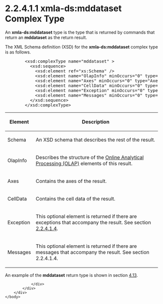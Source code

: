 <html dir="LTR" xmlns:mshelp="http://msdn.microsoft.com/mshelp" xmlns:ddue="http://ddue.schemas.microsoft.com/authoring/2003/5" xmlns:xlink="http://www.w3.org/1999/xlink" xmlns:tool="http://www.microsoft.com/tooltip">
    <head>
        <meta http-equiv="Content-Type" content="text/html; CHARSET=utf-8"></meta>
        <meta name="save" content="history"></meta>
        <title>2.2.4.1.1 xmla-ds:mddataset Complex Type</title>
        <xml>
            <mshelp:toctitle title="2.2.4.1.1 xmla-ds:mddataset Complex Type"></mshelp:toctitle>
            <mshelp:rltitle title="[MS-SSAS]: xmla-ds:mddataset Complex Type"></mshelp:rltitle>
            <mshelp:keyword index="A" term="62402f88-5083-4e48-beaf-5edfbacc9106"></mshelp:keyword>
            <mshelp:attr name="DCSext.ContentType" value="open specification"></mshelp:attr>
            <mshelp:attr name="AssetID" value="62402f88-5083-4e48-beaf-5edfbacc9106"></mshelp:attr>
            <mshelp:attr name="TopicType" value="kbRef"></mshelp:attr>
            <mshelp:attr name="DCSext.Title" value="[MS-SSAS]: xmla-ds:mddataset Complex Type" />
        </xml>
    </head>
    <body>
        <div id="header">
            <h1 class="heading">2.2.4.1.1 xmla-ds:mddataset Complex Type</h1>
        </div>
        <div id="mainSection">
            <div id="mainBody">
                <div id="allHistory" class="saveHistory"></div>
                <div id="sectionSection0" class="section" name="collapseableSection">
                    

<p>An <b>xmla-ds:mddataset</b> type is the type that is
returned by commands that return an <b>mddataset</b> as the return result.</p>

<p>The XML Schema definition (XSD) for the <b>xmla-ds:mddataset</b>
complex type is as follows.</p>

<dl>
<dd>
<div><pre>   &lt;xsd:complexType name=&quot;mddataset&quot; &gt;
     &lt;xsd:sequence&gt;
       &lt;xsd:element ref=&quot;xs:Schema&quot; /&gt;
       &lt;xsd:element name=&quot;OlapInfo&quot; minOccurs=&quot;0&quot; type=&quot;OlapInfo&quot; /&gt;
       &lt;xsd:element name=&quot;Axes&quot; minOccurs=&quot;0&quot; type=&quot;Axes&quot; /&gt;
       &lt;xsd:element name=&quot;CellData&quot; minOccurs=&quot;0&quot; type=&quot;CellData&quot; /&gt;
       &lt;xsd:element name=&quot;Exception&quot; minOccurs=&quot;0&quot; type=&quot;Exception&quot; /&gt;
       &lt;xsd:element name=&quot;Messages&quot; minOccurs=&quot;0&quot; type=&quot;Messages&quot; /&gt;
     &lt;/xsd:sequence&gt;
   &lt;/xsd:complexType&gt;
</pre></div>
</dd></dl>

<table>
 <thead>
  <tr>
   <th>
   <p>Element</p>
   </th>
   <th>
   <p>Description</p>
   </th>
  </tr>
 </thead>
 <tr>
  <td>
  <p>Schema</p>
  </td>
  <td>
  <p>An XSD schema that describes the rest of the result.</p>
  </td>
 </tr>
 <tr>
  <td>
  <p>OlapInfo</p>
  </td>
  <td>
  <p>Describes the structure of the <a href="8676f5ce-62d4-4244-a326-634bfed4aba4.md#gt_055c223a-52f1-4d41-b95b-d7c60eaa388f">Online Analytical Processing
  (OLAP)</a> elements of this result.</p>
  </td>
 </tr>
 <tr>
  <td>
  <p>Axes</p>
  </td>
  <td>
  <p>Contains the axes of the result.</p>
  </td>
 </tr>
 <tr>
  <td>
  <p>CellData</p>
  </td>
  <td>
  <p>Contains the cell data of the result.</p>
  </td>
 </tr>
 <tr>
  <td>
  <p>Exception</p>
  </td>
  <td>
  <p>This optional element is returned if there are
  exceptions that accompany the result. See section <a href="0f9ccf3d-05d7-4b43-97c3-a3037b1ec2f1.md">2.2.4.1.4</a>.</p>
  </td>
 </tr>
 <tr>
  <td>
  <p>Messages</p>
  </td>
  <td>
  <p>This optional element is returned if there are
  messages that accompany the result. See section 2.2.4.1.4.</p>
  </td>
 </tr>
</table>

<p>An example of the <b>mddataset</b> return type is shown in
section <a href="f9bdaa97-c8a3-4667-b462-1e1e51461dd2.md">4.13</a>.</p>


                </div>
            </div>
        </div>
    </body>
</html>